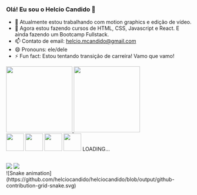 ### Olá! Eu sou o Helcio Candido 👋

- 🔭 Atualmente estou trabalhando com motion graphics e edição de vídeo.
- 🌱 Agora estou fazendo cursos de HTML, CSS, Javascript e React. E ainda fazendo um Bootcamp Fullstack.
- 📫 Contato de email: <a href=mailto:helcio.mcandido@gmail.com>helcio.mcandido@gmail.com</a>
- 😄 Pronouns: ele/dele
- ⚡ Fun fact: Estou tentando transição de carreira! Vamo que vamo!

<div style="margin-bottom=30em;">
  <a href="https://github.com/helciocandido">
    <img height="180em" src="https://github-readme-stats.vercel.app/api?username=helciocandido&locale=pt-br&theme=aura&include_all_commits=true" />
    <img height="180em" src="https://github-readme-stats.vercel.app/api/top-langs/?username=helciocandido&layout=compact&langs_count=10&locale=pt-br&theme=aura" />
  </a>
</div>
<div>
  <img height="48em" src="https://cdn.jsdelivr.net/gh/devicons/devicon/icons/html5/html5-plain-wordmark.svg" />
  <img height="48em" src="https://cdn.jsdelivr.net/gh/devicons/devicon/icons/css3/css3-plain-wordmark.svg" />
  <img height="48em" src="https://cdn.jsdelivr.net/gh/devicons/devicon/icons/javascript/javascript-plain.svg" />
  <img height="48em" src="https://cdn.jsdelivr.net/gh/devicons/devicon/icons/react/react-original.svg" />
  LOADING...
</div>

##

<div>
<a href="https://github.com/helciocandido"><img src="https://img.shields.io/badge/LinkedIn-0077B5?style=for-the-badge&logo=linkedin&logoColor=white" /></a>
<a href="mailto:helcio.mcandido@gmail.com"><img src="https://img.shields.io/badge/Gmail-D14836?style=for-the-badge&logo=gmail&logoColor=white" /></a>
<br>
![Snake animation](https://github.com/helciocandido/helciocandido/blob/output/github-contribution-grid-snake.svg)

</div>

